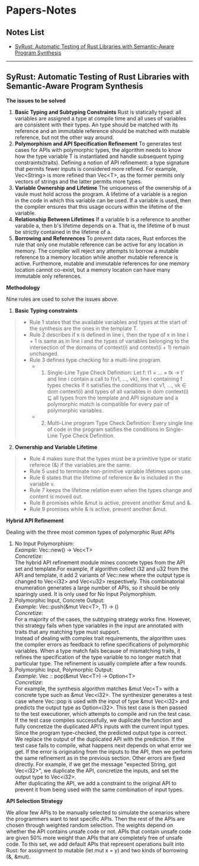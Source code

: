 # Papers-Notes
## Notes List
- [SyRust: Automatic Testing of Rust Libraries with Semantic-Aware Program Synthesis](#syrust-automatic-testing-of-rust-libraries-with-semantic-aware-program-synthesis)


--- 

## SyRust: Automatic Testing of Rust Libraries with Semantic-Aware Program Synthesis
**The issues to be solved**
1. **Basic Typing and Subtyping Constraints** Rust is statically typed: all variables are assigned a type at compile time and all uses of variables are consistent with their types. An type should be matched with its reference and an immutable reference should be matched with mutable reference, but not the other way around.
2. **Polymorphism and API Specification Refinement** To generates test cases for APIs with polymorphic types, the algorithm needs to know how the type variable T is instantiated and handle subsequent typing constraints(traits). Defining a notion of API refinement: a type signature that permits fewer inputs is considered more refined. For example, Vec\<String> is more refined than Vec\<T>, as the former permits only vectors of strings and the latter permits more types.
3. **Variable Ownership and Lifetime** The uniqueness of the ownership of a vaule must hold across the program.  A lifetime of a variable is a region in the code in which this variable can be used. If a variable is used, then the compiler ensures that this usage occurs within the lifetime of the variable.
4. **Relationship Between Lifetimes** If a variable b is a reference to another varabile a, then b's lifetime depends on a. That is, the lifetime of b must be strictly contained in the lifetime of a.
5. **Borrowing and Refenrences** To prevent data races, Rust enforces the rule that only one mutable reference can be active for any location in memory. The compiler will reject any attempts to borrow a mutable reference to a memory location while another mutable reference is active. Furthemore, mutable and immutable references for one memory location cannot co-exist, but a memory location can have many immutable only references.

**Methodology**

Nine rules are used to solve the issues above.
1. **Basic Typing constraints**
> - Rule 1 states that the available variables and types at the start of the synthesis are the ones in the template T.
> - Rule 2 describes if x is defined in line i, then the type of x in line i + 1 is same as in line i and the types of variables belonging to the intersection of the domains of context(i) and context(i + 1) remain unchanged.
> - Rule 3 defines type checking for a multi-line program. 
>   - 1. Single-Line Type Check Definition: Let f: t1 × ... × tk → t' and line i contain a call to f(v1, ..., vk), line i containing f types checks if it satisfies the conditions that v1, ..., vk ∈ dom context(i) and types of all variables in dom context(i) ⊑ all types from the template and API signature and a polymorphic match is compatible for every pair of polymorphic variables. 
>   - 2. Multi-Line program Type Check Definition:  Every single line of code in the program satifies the conditions in Single-Line Type Check Definition.
2. **Ownership and Variable Lifetime**
> - Rule 4 makes sure that the types must be a primitive type or static referece (&) if the variables are the same.
> - Rule 5  used to terminate non-primitive variable lifetimes upon use.
> - Rule 6 states that the lifetime of reference &v is included in the variable v.
> - Rule 7  keeps the lifetime relation even when the types change and content is moved out.
> - Rule 8 promises while &mut is active, prevent another &mut and &. 
> - Rule 9 promises while & is active, prevent another &mut.

**Hybrid API Refinement**

Dealing with the three most common types of polymorphic Rust APIs
1. No Input Polymorphism: \
*Example*: Vec::new() → Vec\<T> \
*Concretize*: \
The hybrid API refinement module mines concrete types from the API set and template.For example, if algorithm collect i32 and u32 from the API and template, it add 2 variants of Vec::new where the output type is changed to Vec\<i32> and Vec\<u32> respectively. This combinatorial enumeration generates a large number of APIs, so it should be only sparingly used. It is only used for No Input Polymorphism.
2. Polymorphic Input, Concrete Output: \
*Example*: Vec::push(&mut Vec\<T>, T) → () \
*Concretize*:\
For a majority of the cases, the subtyping strategy works fine. However, this strategy fails when type variables in the input are annotated with traits that any matching type must support. \
Instead of dealing with complex trait requirements, the algorithm uses the compiler errors as feedback to refine specifications of polymorphic variables. When a type match fails because of mismatching traits, it refines the specification of the type variable to no longer match that particular type. The refinement is usually complete after a few rounds.
3. Polymorphic Input, Polymorphic Output: \
*Example*: Vec :: pop(&mut Vec\<T>) → Option\<T> \
*Concretize*: \
For example, the synthesis algorithm matches &mut Vec\<T> with a concrete type such as &mut Vec\<i32>. The synthesizer generates a test case where Vec::pop is used with the input of type &mut Vec\<i32> and predicts the output type as Option\<i32>. This test case is then passed to the test executioner, which attempts to compile and run the test case. \
If the test case compiles successfully, we duplicate the
function and fully concretize the duplicated API’s inputs with the current input types. Since the program type-checked, the predicted output type is correct. We replace the output of the duplicated API with the prediction.
If the test case fails to compile, what happens next depends on what error we get. If the error is originating from the inputs to the API, then we perform the same refinement as in the previous section. Other errors are fjxed directly. For example, if we get the message "expected String, got Vec\<i32>", we duplicate the API, concretize the inputs, and set the output type to Vec\<i32>.\
After
duplicating the API, we add a constraint to the original API to prevent it from being used with the same combination of input types.

**API Selection Strategy**

We allow few APIs to be manually selected to simulate the scenarios where the programmers want to test specific APIs. Then the rest of the APIs are chosen through weighted random selection. The weights depend on whether the API contains unsafe code or not. APIs that contain unsafe code are given 50% more weight than APIs that are completely free of unsafe code. To this set, we add default APIs that represent operations built into Rust: for assignment to mutable (let mut x = y) and two kinds of borrowing (&, &mut).
